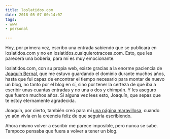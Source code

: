 ```yaml
---
title: loslatidos.com
date: 2018-05-07 00:14:07
tags: 
- www
- personal

---
```

Hoy, por primera vez, escribo una entrada sabiendo que se publicará en loslatidos.com y no en loslatidos.cualquierotracosa.com. Esto, que les parecerá una bobería, para mí es muy emocionante. 

loslatidos.com, con su propia web, existe gracias a la enorme paciencia de [Joaquín Bernal](http://joaquinbernal.com), que me estuvo guardando el dominio durante muchos años, hasta que fui capaz de encontrar el tiempo necesario para montar de nuevo un blog, no tanto por el blog en sí, sino por tener la certeza de que iba a escribir unas cuantas entradas y no una o dos y chimpún. Y les aseguro que fueron muchos años. Si alguna vez lees esto, Joaquín, que sepas que te estoy eternamente agradecida.

Joaquín, por cierto, también creó para mí [una página maravillosa](http://anamujica.com), cuando yo aún vivía en la creencia feliz de que seguiría escribiendo. 

Ahora mismo volver a escribir me parece imposible, pero nunca se sabe. Tampoco pensaba que fuera a volver a tener un blog.